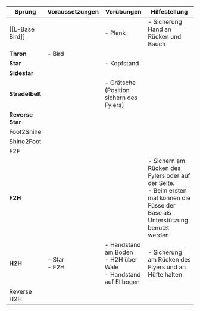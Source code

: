 | Sprung           | Voraussetzungen | Vorübungen                                                          | Hilfestellung                                                                                                                      |
| ---------------- | --------------- | ------------------------------------------------------------------- | ---------------------------------------------------------------------------------------------------------------------------------- |
| [[L-Base Bird]]  |                 | - Plank                                                             | - Sicherung Hand an Rücken und Bauch                                                                                               |
| **Thron**        | - Bird          |                                                                     |                                                                                                                                    |
| **Star**         |                 | - Kopfstand                                                         |                                                                                                                                    |
| **Sidestar**     |                 |                                                                     |                                                                                                                                    |
| **Stradelbelt**  |                 | - Grätsche (Position sichern des Fylers)                            |                                                                                                                                    |
| **Reverse Star** |                 |                                                                     |                                                                                                                                    |
| Foot2Shine       |                 |                                                                     |                                                                                                                                    |
| Shine2Foot       |                 |                                                                     |                                                                                                                                    |
| F2F              |                 |                                                                     |                                                                                                                                    |
| **F2H**          |                 |                                                                     | - Sichern am Rücken des Fylers oder auf der Seite.<br>- Beim ersten mal können die Füsse der Base als Unterstützung benutzt werden |
| **H2H**          | - Star<br>- F2H | - Handstand am Boden<br>- H2H über Wale<br>- Handstand auf Ellbogen | - Sicherung am Rücken des Flyers und an Hüfte halten                                                                               |
| Reverse H2H      |                 |                                                                     |                                                                                                                                    |



